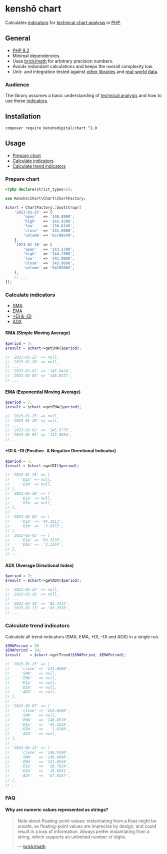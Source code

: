 # kenshō chart

Calculates [indicators][1] for [technical chart analysis][2] in [PHP][3].

## General

- [PHP 8.2][4]
- Minimal dependencies. 
- Uses [brick/math][5] for arbitrary precision numbers.
- Avoids redundant calculations and keeps the overall complexity low.
- Unit- and integration tested against [other libraries][6] and [real-world data][7].

### Audience

The library assumes a basic understanding of [technical analysis][2] and how to use these [indicators][1].

## Installation

```shell
composer require kenshodigital/chart ^2.0
```

## Usage

- [Prepare chart][8]
- [Calculate indicators][9]
- [Calculate trend indicators][10]

### Prepare chart

```php
<?php declare(strict_types=1);

use Kensho\Chart\Chart\ChartFactory;

$chart = ChartFactory::bootstrap([
    '2023-01-25' => [
        'open'   => '140.8900',
        'high'   => '142.4300',
        'low'    => '138.8100',
        'close'  => '141.8600',
        'volume' => '65799349',
    ],
    '2023-01-26' => [
        'open'   => '143.1700',
        'high'   => '144.2500',
        'low'    => '141.9000',
        'close'  => '143.9600',
        'volume' => '54105068',
    ],
    // ...
]);
```

### Calculate indicators

- [SMA][11]
- [EMA][12]
- [+DI & -DI][13]
- [ADX][14]

#### SMA (Simple Moving Average)

```php
$period = 7;
$result = $chart->getSMA($period);

// '2023-01-25' => null,
// '2023-01-26' => null,
// ...
// '2023-02-02' => '145.0414',
// '2023-02-03' => '146.8471',
// ...
```

#### EMA (Exponential Moving Average)

```php
$period = 7;
$result = $chart->getEMA($period);

// '2023-01-25' => null,
// '2023-01-26' => null,
// ...
// '2023-02-02' => '145.6779',
// '2023-02-03' => '147.8834',
// ...
```

#### +DI & -DI (Positive- & Negative Directional Indicator)

```php
$period = 7;
$result = $chart->getDI($period);

// '2023-01-25' => [
//     'DIp' => null,
//     'DIm' => null,
// ],
// '2023-01-26' => [
//     'DIp' => null,
//     'DIm' => null, 
// ],
// ...
// '2023-02-02' => [
//     'DIp' => '44.1913',
//     'DIm' =>  '3.0372',
// ],
// '2023-02-03' => [
//     'DIp' => '50.3535',
//     'DIm' =>  '2.1344',
// ],
// ...
```

#### ADX (Average Directional Index)

```php
$period = 7;
$result = $chart->getADX($period);

// '2023-01-25' => null,
// '2023-01-26' => null,
// ...
// '2023-02-10' => '85.4433',
// '2023-02-13' => '83.2376',
// ...
```

### Calculate trend indicators

Calculate all trend indicators (SMA, EMA, +DI, -DI and ADX) in a single run.

```php
$SMAPeriod = 20
$EMAPeriod = 10;
$result    = $chart->getTrend($SMAPeriod, $EMAPeriod);

// '2023-01-25' => [
//     'close' => '141.8600',
//     'SMA'   => null,
//     'EMA'   => null,
//     'DIp'   => null,
//     'DIm'   => null,
//     'ADX'   => null,
// ],
// ...
// '2023-02-07' => [
//     'close' => '154.6500',
//     'SMA'   => null,
//     'EMA'   => '148.8578',
//     'DIp'   =>  '45.1810',
//     'DIm'   =>   '1.8100',
//     'ADX'   => null,
// ],
// ...
// '2023-02-22' => [
//     'close' => '148.9100',
//     'SMA'   => '149.8000',
//     'EMA'   => '151.0938',
//     'DIp'   =>  '28.7024',
//     'DIm'   =>  '18.6931',
//     'ADX'   =>  '67.8187',
// ],
// ...
```

### FAQ

#### Why are numeric values represented as strings?

> Note about floating-point values: instantiating from a float might be unsafe, as floating-point values are imprecise by design, and could result in a loss of information. Always prefer instantiating from a string, which supports an unlimited number of digits.
>
> — [brick/math][5]

 [1]: https://en.wikipedia.org/wiki/Technical_indicator
 [2]: https://en.wikipedia.org/wiki/Technical_analysis
 [3]: https://www.php.net
 [4]: https://www.php.net/releases/8.2/en.php
 [5]: https://github.com/brick/math
 [6]: https://github.com/bennycode/trading-signals
 [7]: https://www.alphavantage.co
 [8]: #prepare-chart
 [9]: #calculate-indicators
[10]: #calculate-trend-indicators
[11]: #sma-simple-moving-average
[12]: #ema-exponential-moving-average
[13]: #di---di-positive---negative-directional-indicator
[14]: #adx-average-directional-index
